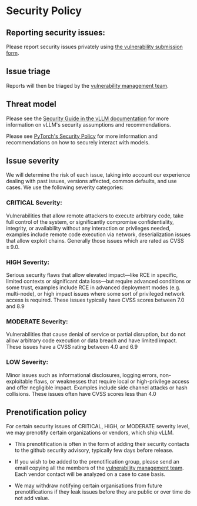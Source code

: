 # Security Policy

## Reporting security issues:

Please report security issues privately using [the vulnerability submission form](https://github.com/vllm-project/vllm/security/advisories/new).

## Issue triage

Reports will then be triaged by the [vulnerability management team](https://docs.vllm.ai/en/latest/contributing/vulnerability_management.html).

## Threat model

Please see the [Security Guide in the vLLM documentation](https://docs.vllm.ai/en/latest/usage/security.html) for more information on vLLM's security assumptions and recommendations.

Please see [PyTorch's Security Policy](https://github.com/pytorch/pytorch/blob/main/SECURITY.md) for more information and recommendations on how to securely interact with models.

## Issue severity

We will determine the risk of each issue, taking into account our experience dealing with past issues, versions affected, common defaults, and use cases. We use the following severity categories:

### CRITICAL Severity:
Vulnerabilities that allow remote attackers to execute arbitrary code, take full control of the system, or significantly compromise confidentiality, integrity, or availability without any interaction or privileges needed, examples include remote code execution via network, deserialization issues that allow exploit chains. Generally those issues which are rated as CVSS  ≥ 9.0.

### HIGH Severity:
Serious security flaws that allow elevated impact—like RCE in specific, limited contexts or significant data loss—but require advanced conditions or some trust, examples include RCE in advanced deployment modes (e.g. multi-node), or high impact issues where some sort of privileged network access is required. These issues typically have CVSS scores between 7.0 and 8.9

### MODERATE Severity:
Vulnerabilities that cause denial of service or partial disruption, but do not allow arbitrary code execution or data breach and have limited impact. These issues have a CVSS rating between 4.0 and 6.9

### LOW Severity:
Minor issues such as informational disclosures, logging errors, non-exploitable flaws, or weaknesses that require local or high-privilege access and offer negligible impact. Examples include side channel attacks or hash collisions. These issues often have CVSS scores less than 4.0

## Prenotification policy

For certain security issues of CRITICAL, HIGH, or MODERATE severity level, we may prenotify certain organizations or vendors, which ship vLLM.

* This prenotification is often in the form of adding their security contacts to the github security advisory, typically few days before release.

* If you wish to be added to the prenotification group, please send an email copying all the members of the [vulnerability management team](https://docs.vllm.ai/en/latest/contributing/vulnerability_management.html). Each vendor contact will be analyzed on a case to case basis.

* We may withdraw notifying certain organisations from future prenotifications if they leak issues before they are public or over time do not add value.
